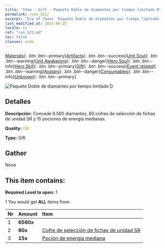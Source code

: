 ```yaml
---
title: "Item - Gift - Paquete Doble de diamantes por tiempo limitado D"
permalink: /con_522/
excerpt: "Era of Chaos  Paquete Doble de diamantes por tiempo limitado D"
last_modified_at: 2021-04-25
locale: es
ref: "con_522.md"
toc: false
classes: wide
---
```

 [Materials](/ItemsES/){: .btn .btn--primary}[Artifacts](/ItemsES/Artifacts/){: .btn .btn--success}[Unit Soul](/ItemsES/UnitSoul/){: .btn .btn--warning}[Unit Awakening](/ItemsES/UnitAwakening/){: .btn .btn--danger}[Hero Soul](/ItemsES/HeroSoul/){: .btn .btn--info}[Hero Skill](/ItemsES/HeroSkill/){: .btn .btn--primary}[Gift](/ItemsES/Gift/){: .btn .btn--success}[Event related](/ItemsES/Events/){: .btn .btn--warning}[Avatars](/ItemsES/Avatars/){: .btn .btn--danger}[Consumables](/ItemsES/Consumables/){: .btn .btn--info}[Unknown](/ItemsES/Unknown/){: .btn .btn--primary}

 ![Paquete Doble de diamantes por tiempo limitado D](/images/t/i_907197.png)

## Detalles
 **Descripción:** Concede 6.560 diamantes, 80 cofres de selección de fichas de unidad SR y 15 pociones de energía medianas.

 **Quality:** <span style="color: #FF8C00">OK</span>

 **Type:** Gift

## Gather

  None

## This item contains:

 **Required Level to open:** 1

 1 You would get **ALL** items  from:

  | Nr | Amount |     Item    |
  |:---|:-------|:------------|
  | 1 |  **6560x** | <i class="fas fa-gem"/> |  | 
  | 2 |  **80x** | [Cofre de selección de fichas de unidad SR](/ItemsES/con_1618/) |  | 
  | 3 |  **15x** | [Poción de energía mediana](/ItemsES/con_705/) |  | 
